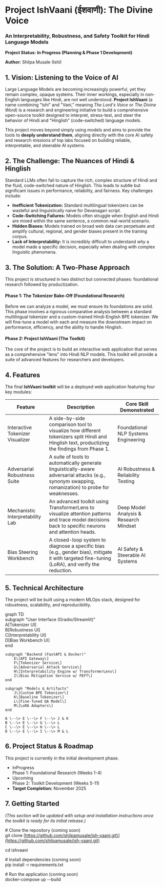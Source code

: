 # **Project IshVaani (ईशवाणी): The Divine Voice**

### **An Interpretability, Robustness, and Safety Toolkit for Hindi Language Models**

**Project Status:** **In Progress (Planning & Phase 1 Development)** 

**Author:** Shilpa Musale (Ishi)


## **1\. Vision: Listening to the Voice of AI**

Large Language Models are becoming increasingly powerful, yet they remain complex, opaque systems. Their inner workings, especially in non-English languages like Hindi, are not well understood. **Project IshVaani** (a name combining "Ishi" and "Vani," meaning *The Lord's Voice* or *The Divine Word*) is a research and engineering initiative to build a comprehensive open-source toolkit designed to interpret, stress-test, and steer the behavior of Hindi and "Hinglish" (code-switched) language models.

This project moves beyond simply using models and aims to provide the tools to **deeply understand them**, aligning directly with the core AI safety and research missions of top labs focused on building reliable, interpretable, and steerable AI systems.

## **2\. The Challenge: The Nuances of Hindi & Hinglish**

Standard LLMs often fail to capture the rich, complex structure of Hindi and the fluid, code-switched nature of Hinglish. This leads to subtle but significant issues in performance, reliability, and fairness. Key challenges include:

* **Inefficient Tokenization:** Standard multilingual tokenizers can be wasteful and linguistically naive for Devanagari script.  
* **Code-Switching Failures:** Models often struggle when English and Hindi are mixed within the same sentence, a common real-world scenario.  
* **Hidden Biases:** Models trained on broad web data can perpetuate and amplify cultural, regional, and gender biases present in the training corpus.  
* **Lack of Interpretability:** It is incredibly difficult to understand *why* a model made a specific decision, especially when dealing with complex linguistic phenomena.

## **3\. The Solution: A Two-Phase Approach**

This project is structured in two distinct but connected phases: foundational research followed by productization.

#### **Phase 1: The Tokenizer Bake-Off (Foundational Research)**

Before we can analyze a model, we must ensure its foundations are solid. This phase involves a rigorous comparative analysis between a standard multilingual tokenizer and a custom-trained Hindi-English BPE tokenizer. We will fine-tune a model with each and measure the downstream impact on performance, efficiency, and the ability to handle Hinglish.

#### **Phase 2: Project IshVaani (The Toolkit)**

The core of the project is to build an interactive web application that serves as a comprehensive "lens" into Hindi NLP models. This toolkit will provide a suite of advanced features for researchers and developers.

## 4. Features

The final **IshVaani toolkit** will be a deployed web application featuring four key modules:

| Feature                       | Description                                                                                                                                       | Core Skill Demonstrated                  |
|-------------------------------|---------------------------------------------------------------------------------------------------------------------------------------------------|------------------------------------------|
| Interactive Tokenizer Visualizer | A side-by-side comparison tool to visualize how different tokenizers split Hindi and Hinglish text, productizing the findings from Phase 1.       | Foundational NLP Systems Engineering      |
| Adversarial Robustness Suite  | A suite of tools to automatically generate linguistically-aware adversarial attacks (e.g., synonym swapping, romanization) to probe for weaknesses. | AI Robustness & Reliability Testing       |
| Mechanistic Interpretability Lab | An advanced toolkit using TransformerLens to visualize attention patterns and trace model decisions back to specific neurons and attention heads.  | Deep Model Analysis & Research Mindset    |
| Bias Steering Workbench       | A closed-loop system to diagnose a specific bias (e.g., gender bias), mitigate it with targeted fine-tuning (LoRA), and verify the reduction.      | AI Safety & Steerable AI Systems          |

## **5\. Technical Architecture**

The project will be built using a modern MLOps stack, designed for robustness, scalability, and reproducibility.

graph TD  
    subgraph "User Interface (Gradio/Streamlit)"  
        A\[Tokenizer UI\]  
        B\[Robustness UI\]  
        C\[Interpretability UI\]  
        D\[Bias Workbench UI\]  
    end

    subgraph "Backend (FastAPI & Docker)"  
        E\[API Gateway\]  
        F\[Tokenizer Service\]  
        G\[Adversarial Attack Service\]  
        H\[Interpretability Engine w/ TransformerLens\]  
        I\[Bias Mitigation Service w/ PEFT\]  
    end

    subgraph "Models & Artifacts"  
        J\[Custom BPE Tokenizer\]  
        K\[Baseline Tokenizer\]  
        L\[Fine-Tuned QA Model\]  
        M\[LoRA Adapters\]  
    end

    A \--\> E \--\> F \--\> J & K  
    B \--\> E \--\> G \--\> L  
    C \--\> E \--\> H \--\> L  
    D \--\> E \--\> I \--\> M & L

## **6\. Project Status & Roadmap**

This project is currently in the initial development phase.

* InProgress  
  Phase 1: Foundational Research (Weeks 1-4)  
* Upcoming  
  Phase 2: Toolkit Development (Weeks 5-11)  
* **Target Completion:** November 2025

## **7\. Getting Started**

*(This section will be updated with setup and installation instructions once the toolkit is ready for its initial release.)*

\# Clone the repository (coming soon)  
git clone \[https://github.com/shilpamusale/ish-vaani.git\](https://github.com/shilpamusale/ish-vaani.git)  

cd ishvaani

\# Install dependencies (coming soon)  
pip install \-r requirements.txt

\# Run the application (coming soon)  
docker-compose up \--build

